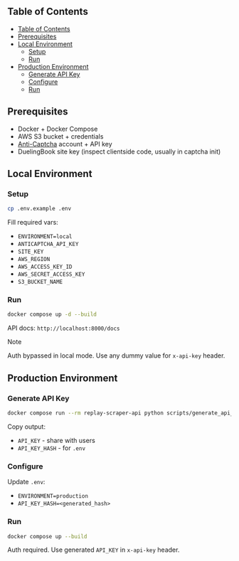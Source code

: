 ## Table of Contents

- [Table of Contents](#table-of-contents)
- [Prerequisites](#prerequisites)
- [Local Environment](#local-environment)
  - [Setup](#setup)
  - [Run](#run)
- [Production Environment](#production-environment)
  - [Generate API Key](#generate-api-key)
  - [Configure](#configure)
  - [Run](#run-1)


## Prerequisites

- Docker + Docker Compose
- AWS S3 bucket + credentials
- [Anti-Captcha](https://anti-captcha.com/) account + API key
- DuelingBook site key (inspect clientside code, usually in captcha init)


## Local Environment

### Setup

```bash
cp .env.example .env
```

Fill required vars:
- `ENVIRONMENT=local`
- `ANTICAPTCHA_API_KEY`
- `SITE_KEY`
- `AWS_REGION`
- `AWS_ACCESS_KEY_ID`
- `AWS_SECRET_ACCESS_KEY`
- `S3_BUCKET_NAME`

### Run

```bash
docker compose up -d --build
```

API docs: `http://localhost:8000/docs`

> [!NOTE]
> Auth bypassed in local mode. Use any dummy value for `x-api-key` header.


## Production Environment

### Generate API Key

```bash
docker compose run --rm replay-scraper-api python scripts/generate_api_key.py
```

Copy output:
- `API_KEY` - share with users
- `API_KEY_HASH` - for `.env`

### Configure

Update `.env`:
- `ENVIRONMENT=production`
- `API_KEY_HASH=<generated_hash>`

### Run

```bash
docker compose up --build
```

Auth required. Use generated `API_KEY` in `x-api-key` header.
